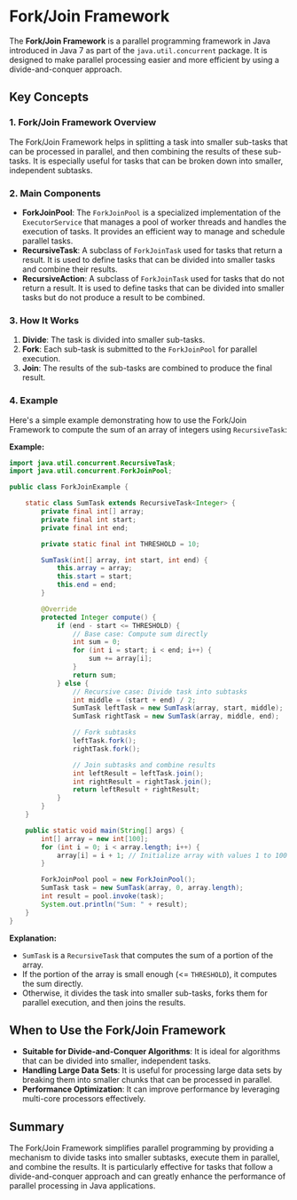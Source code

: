 # Fork/Join Framework

The **Fork/Join Framework** is a parallel programming framework in Java introduced in Java 7 as part of the `java.util.concurrent` package. It is designed to make parallel processing easier and more efficient by using a divide-and-conquer approach.

## Key Concepts

### 1. **Fork/Join Framework Overview**

The Fork/Join Framework helps in splitting a task into smaller sub-tasks that can be processed in parallel, and then combining the results of these sub-tasks. It is especially useful for tasks that can be broken down into smaller, independent subtasks.

### 2. **Main Components**

- **ForkJoinPool**: The `ForkJoinPool` is a specialized implementation of the `ExecutorService` that manages a pool of worker threads and handles the execution of tasks. It provides an efficient way to manage and schedule parallel tasks.
- **RecursiveTask**: A subclass of `ForkJoinTask` used for tasks that return a result. It is used to define tasks that can be divided into smaller tasks and combine their results.
- **RecursiveAction**: A subclass of `ForkJoinTask` used for tasks that do not return a result. It is used to define tasks that can be divided into smaller tasks but do not produce a result to be combined.

### 3. **How It Works**

1. **Divide**: The task is divided into smaller sub-tasks.
2. **Fork**: Each sub-task is submitted to the `ForkJoinPool` for parallel execution.
3. **Join**: The results of the sub-tasks are combined to produce the final result.

### 4. **Example**

Here's a simple example demonstrating how to use the Fork/Join Framework to compute the sum of an array of integers using `RecursiveTask`:

**Example:**

```java
import java.util.concurrent.RecursiveTask;
import java.util.concurrent.ForkJoinPool;

public class ForkJoinExample {

    static class SumTask extends RecursiveTask<Integer> {
        private final int[] array;
        private final int start;
        private final int end;

        private static final int THRESHOLD = 10;

        SumTask(int[] array, int start, int end) {
            this.array = array;
            this.start = start;
            this.end = end;
        }

        @Override
        protected Integer compute() {
            if (end - start <= THRESHOLD) {
                // Base case: Compute sum directly
                int sum = 0;
                for (int i = start; i < end; i++) {
                    sum += array[i];
                }
                return sum;
            } else {
                // Recursive case: Divide task into subtasks
                int middle = (start + end) / 2;
                SumTask leftTask = new SumTask(array, start, middle);
                SumTask rightTask = new SumTask(array, middle, end);

                // Fork subtasks
                leftTask.fork();
                rightTask.fork();

                // Join subtasks and combine results
                int leftResult = leftTask.join();
                int rightResult = rightTask.join();
                return leftResult + rightResult;
            }
        }
    }

    public static void main(String[] args) {
        int[] array = new int[100];
        for (int i = 0; i < array.length; i++) {
            array[i] = i + 1; // Initialize array with values 1 to 100
        }

        ForkJoinPool pool = new ForkJoinPool();
        SumTask task = new SumTask(array, 0, array.length);
        int result = pool.invoke(task);
        System.out.println("Sum: " + result);
    }
}
```

**Explanation:**
- `SumTask` is a `RecursiveTask` that computes the sum of a portion of the array.
- If the portion of the array is small enough (<= `THRESHOLD`), it computes the sum directly.
- Otherwise, it divides the task into smaller sub-tasks, forks them for parallel execution, and then joins the results.

## When to Use the Fork/Join Framework
- **Suitable for Divide-and-Conquer Algorithms**: It is ideal for algorithms that can be divided into smaller, independent tasks.
- **Handling Large Data Sets**: It is useful for processing large data sets by breaking them into smaller chunks that can be processed in parallel.
- **Performance Optimization**: It can improve performance by leveraging multi-core processors effectively.

## Summary
The Fork/Join Framework simplifies parallel programming by providing a mechanism to divide tasks into smaller subtasks, execute them in parallel, and combine the results. It is particularly effective for tasks that follow a divide-and-conquer approach and can greatly enhance the performance of parallel processing in Java applications.
